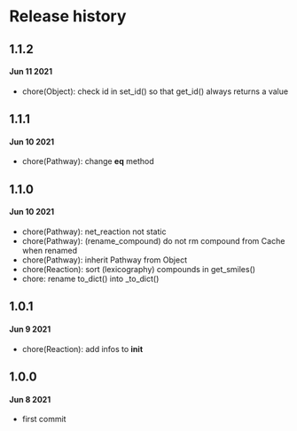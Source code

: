 # Release history

## 1.1.2
#### Jun 11 2021
- chore(Object): check id in set_id() so that get_id() always returns a value

## 1.1.1
#### Jun 10 2021
- chore(Pathway): change __eq__ method

## 1.1.0
#### Jun 10 2021
- chore(Pathway): net_reaction not static
- chore(Pathway): (rename_compound) do not rm compound from Cache when renamed
- chore(Pathway): inherit Pathway from Object
- chore(Reaction): sort (lexicography) compounds in get_smiles()
- chore: rename to_dict() into _to_dict()

## 1.0.1
#### Jun 9 2021
- chore(Reaction): add infos to __init__

## 1.0.0
#### Jun 8 2021
- first commit
